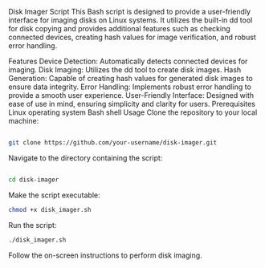 Disk Imager Script
This Bash script is designed to provide a user-friendly interface for imaging disks on Linux systems. It utilizes the built-in dd tool for disk copying and provides additional features such as checking connected devices, creating hash values for image verification, and robust error handling.

Features
Device Detection: Automatically detects connected devices for imaging.
Disk Imaging: Utilizes the dd tool to create disk images.
Hash Generation: Capable of creating hash values for generated disk images to ensure data integrity.
Error Handling: Implements robust error handling to provide a smooth user experience.
User-Friendly Interface: Designed with ease of use in mind, ensuring simplicity and clarity for users.
Prerequisites
Linux operating system
Bash shell
Usage
Clone the repository to your local machine:

```bash

git clone https://github.com/your-username/disk-imager.git
```
Navigate to the directory containing the script:

```bash

cd disk-imager
```
Make the script executable:

```bash
chmod +x disk_imager.sh
```
Run the script:

```bash
./disk_imager.sh
```
Follow the on-screen instructions to perform disk imaging.
